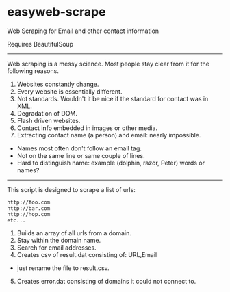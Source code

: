 easyweb-scrape
==============

Web Scraping for Email and other contact information

Requires BeautifulSoup

----

Web scraping is a messy science. Most people stay clear from it for the 
following reasons. 

1. Websites constantly change. 
2. Every website is essentially different. 
3. Not standards. Wouldn't it be nice if the standard for contact was in XML.
4. Degradation of DOM.
5. Flash driven websites. 
6. Contact info embedded in images or other media.
7. Extracting contact name (a person) and email: nearly impossible.
  * Names most often don't follow an email tag.
  * Not on the same line or same couple of lines. 
  * Hard to distinguish name: example (dolphin, razor, Peter) words or names?

----

This script is designed to scrape a list of urls: 
```
http://foo.com
http://bar.com 
http://hop.com
etc...
```
1. Builds an array of all urls from a domain. 
2. Stay within the domain name. 
3. Search for email addresses.
4. Creates csv of result.dat consisting of: URL,Email 
  * just rename the file to result.csv.
5. Creates error.dat consisting of domains it could not connect to. 

 

